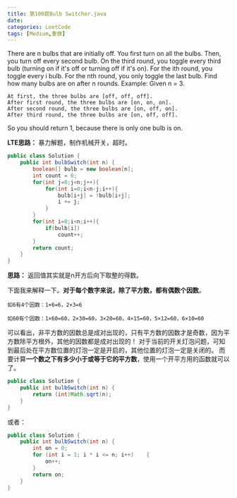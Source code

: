 ```yaml
---
title: 第100题Bulb Switcher.java
date: 
categories: LeetCode
tags: [Medium,重做]
---
```

There are n bulbs that are initially off. You first turn on all the bulbs. Then, you turn off every second bulb. On the third round, you toggle every third bulb (turning on if it's off or turning off if it's on). For the ith round, you toggle every i bulb. For the nth round, you only toggle the last bulb. Find how many bulbs are on after n rounds.
Example:
Given n = 3. 

	At first, the three bulbs are [off, off, off].
	After first round, the three bulbs are [on, on, on].
	After second round, the three bulbs are [on, off, on].
	After third round, the three bulbs are [on, off, off]. 
So you should return 1, because there is only one bulb is on.
<!-- more -->
**LTE思路：**
暴力解题，制作机械开关，超时。
``` java
public class Solution {
    public int bulbSwitch(int n) {
		boolean[] bulb = new boolean[n];
        int count = 0;
		for(int j=0;j<n;j++){
			for(int i=0;i<n-j;i++){
				bulb[i+j] = !bulb[i+j];
				i += j;
			}
		}
		for(int i=0;i<n;i++){
			if(bulb[i])
				count++;
		}
		return count;
    }
}
``` 
**思路：**
返回值其实就是n开方后向下取整的得数。

下面我来解释一下。**对于每个数字来说，除了平方数，都有偶数个因数**。

	如6有4个因数：1×6=6，2×3=6

	如60有个因数：1×60=60，2×30=60，3×20=60，4×15=60，5×12=60，6×10=60

可以看出，非平方数的因数总是成对出现的，只有平方数的因数才是奇数，因为平方数除平方根外，其他的因数都是成对出现的！
对于当前的开关灯泡问题，可知到最后处在平方数位置的灯泡一定是开启的，其他位置的灯泡一定是关闭的。
而要计算**一个数之下有多少小于或等于它的平方数**，使用一个开平方用的函数就可以了。
``` java
public class Solution {
    public int bulbSwitch(int n) {
		return (int)Math.sqrt(n);
    }
}
``` 
或者：
``` java
public class Solution {
    public int bulbSwitch(int n) {
        int on = 0;
        for (int i = 1; i * i <= n; i++)    {
            on++;
        }
        return on;
    }
}
``` 